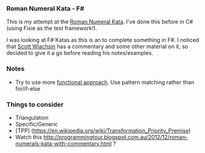 ﻿### Roman Numeral Kata - F#

This is my attempt at the [Roman Numeral Kata](https://agilekatas.co.uk/katas/romannumerals-kata). I've done this before in C# (using Fixie as the test framework!).

I was looking at F# Katas as this is an to complete something in F#. I noticed that [Scott Wlachsin](https://swlaschin.gitbooks.io/fsharpforfunandprofit/content/posts/roman-numeral-kata.html) has a commentary
and some other material on it, so decided to give it a go before reading his notes/examples.

### Notes

- Try to use more [functional approach](https://fsharpforfunandprofit.com/learning-fsharp/#dos-and-donts). Use pattern matching rather than for/if-else

### Things to consider

- Triangulation
- Specific/Generic
- [TPP] (https://en.wikipedia.org/wiki/Transformation_Priority_Premise)
- Watch this http://programmingtour.blogspot.com.au/2012/12/roman-numerals-kata-with-commentary.html ?
